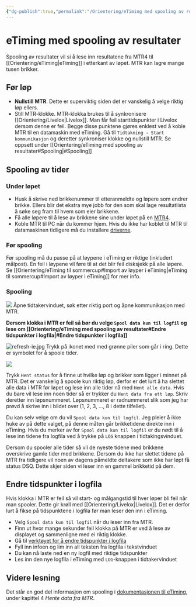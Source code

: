 ```yaml
---
{"dg-publish":true,"permalink":"/Orientering/eTiming med spooling av resultater/","title":"eTiming med spooling av resultater","tags":["orientering"]}
---
```



# eTiming med spooling av resultater
Spooling av resultater vil si å lese inn resultatene fra MTR4 til [[Orientering/eTiming\|eTiming]] i etterkant av løpet. MTR kan lagre mange tusen brikker. 

## Før løp
- **Nullstill MTR**. Dette er superviktig siden det er vanskelig å velge riktig løp ellers. 
- Still MTR-klokke. MTR-klokka brukes til å synkronisere [[Orientering/Livelox\|Livelox]]. Man får feil starttidspunkter i Livelox dersom denne er feil.
Begge disse punktene gjøres enklest ved å koble MTR til en datamaskin med eTiming. Gå til `Tidtakning → Start kommunikasjon` og deretter synkroniser klokke og nullstill MTR. Se oppsett under [[Orientering/eTiming med spooling av resultater#Spooling\|#Spooling]]

## Spooling av tider

### Under løpet
- Husk å skrive ned brikkenummer til etteranmeldte og løpere som endrer brikke. Ellers blir det ekstra mye jobb for den som skal lage resultatlista å søke seg fram til hvem som eier brikkene.
- Få alle løpere til å lese av brikkene sine under løpet på en [MTR4](https://emit.no/nettbutikk/mini-time-recorder-mtr4/). 
- Koble MTR til PC når du kommer hjem. Hvis du ikke har koblet til MTR til datamaskinen tidligere må du installere [driverne](https://emit.no/en/support-base/emit-mini-time-recorder-mtr4/).

### Før spooling
Før spooling må du passe på at løypene i eTiming er riktige (inkludert målpost). En feil i løypene vil føre til at det blir feil disksjekk på alle løpere. Se [[Orientering/eTiming til sommercup#Import av løyper i eTiming\|eTiming til sommercup#Import av løyper i eTiming]] for mer info.

### Spooling
![](/img/user/_resources/mtr-kommunikasjon.png)
Åpne tidtakervinduet, søk etter riktig port og åpne kommunikasjon med MTR.

**Dersom klokka i MTR er feil så bør du velge `Spool data kun til logfil` og lese om [[Orientering/eTiming med spooling av resultater#Endre tidspunkter i logfila\|#Endre tidspunkter i logfila]]**

![refresh-ie.jpg](/img/user/_resources/refresh-ie.jpg)
Trykk på ikonet med med grønne piler som går i ring. Dette er symbolet for å spoole tider.

![](/img/user/_resources/spoole-etiming.png)

Trykk `Hent status` for å finne ut hvilke løp og brikker som ligger i minnet på MTR. Det er vanskelig å spoole kun riktig løp, derfor er det lurt å ha slettet alle data i MTR før løpet og lese inn alle tider nå med `Hent alle data`. Hvis du bare vil lese inn noen tider så er trykker du `Hent data fra ett løp`. Skriv deretter inn løpsnummeret. Løpsnummeret er radnummeret slik som jeg har prøvd å skrive inn i bildet over (1, 2, 3, …, 8 i dette tilfellet).

Du kan selv velge om du vil `Spool data kun til logfil`. Jeg pleier å ikke huke av på dette valget, på denne måten går brikketidene direkte inn i eTiming. Hvis du merker av for `Spool data kun til logfil` er du nødt til å lese inn tidene fra logfila ved å trykke på `LOG` knappen i tidtakingsvinduet.

Dersom du spooler alle tider så vil de nyeste tidene med brikkene overskrive gamle tider med brikkene. Dersom du ikke har slettet tidene på MTR fra tidligere vil noen av dagens påmeldte deltakere som ikke har løpt få status DSQ. Dette skjer siden vi leser inn en gammel brikketid på dem.

## Endre tidspunkter i logfila
Hvis klokka i MTR er feil så vil start- og målgangstid til hver løper bli feil når man spooler. Dette gir krøll med [[Orientering/Livelox\|Livelox]]. Det er derfor lurt å fikse på tidspunktene i logfila før man leser den inn i eTiming.

- Velg `Spool data kun til logfil` når du leser inn fra MTR. 
- Finn ut hvor mange sekunder feil klokka på MTR er ved å lese av displayet og sammenligne med ei riktig klokke.
- Gå til [verktøyet for å endre tidspunkter i logfila](https://stalegjelsten.github.io/mtr-date-modifier/)
- Fyll inn infoen og lim inn all teksten fra logfila i tekstvinduet
- Du kan nå laste ned en ny logfil med riktige tidspunkter
- Les inn den nye logfila i eTiming med `LOG`-knappen i tidtakervinduet

## Videre lesning
Det står en god del informasjon om spooling i [dokumentasjonen til eTiming](https://eqtiming.freshdesk.com/nb-NO/support/solutions/articles/19000138212-etiming-dokumentasjon-orientering), under kapittel 4 *Hente data fra MTR*.
